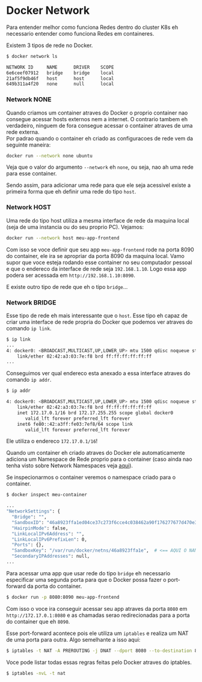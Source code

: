 # Docker Network
Para entender melhor como funciona Redes dentro do cluster K8s eh necessario entender como funciona Redes em containeres.  
  
Existem 3 tipos de rede no Docker.  
```sh
$ docker network ls

NETWORK ID     NAME      DRIVER    SCOPE
6e6ceef07912   bridge    bridge    local
21af5f9db46f   host      host      local
649b311a4f20   none      null      local
```
  
### Network NONE
Quando criamos um container atraves do Docker o proprio container nao consegue acessar hosts externos nem a internet. O contrario tambem eh verdadeiro, ninguem de fora consegue acessar o container atraves de uma rede externa.  
Por padrao quando o container eh criado as configuracoes de rede vem da seguinte maneira:  
```sh
docker run --network none ubuntu
```  
Veja que o valor do argumento `--network` eh `none`, ou seja, nao ah uma rede para esse container.  
  
Sendo assim, para adicionar uma rede para que ele seja acessivel existe a primeira forma que eh definir uma rede do tipo `host`.  
  
### Network HOST
Uma rede do tipo host utiliza a mesma interface de rede da maquina local (seja de uma instancia ou do seu proprio PC). Vejamos:  
```sh
docker run --network host meu-app-frontend
```  
Com isso se voce definir que seu app `meu-app-frontend` rode na porta 8090 do container, ele ira se apropriar da porta 8090 da maquina local. Vamo supor que voce esteja rodando esse container no seu computador pessoal e que o endereco da interface de rede seja `192.168.1.10`.  Logo essa app podera ser acessada em `http://192.168.1.10:8090`.  
  
E existe outro tipo de rede que eh o tipo `bridge`...  
  
### Network BRIDGE
Esse tipo de rede eh mais interessante que o `host`. Esse tipo eh capaz de criar uma interface de rede propria do Docker que podemos ver atraves do comando `ip link`.  
```sh
$ ip link
...
4: docker0: <BROADCAST,MULTICAST,UP,LOWER_UP> mtu 1500 qdisc noqueue state UP mode DEFAULT group default 
    link/ether 02:42:a3:03:7e:f8 brd ff:ff:ff:ff:ff:ff
...
```  
Conseguimos ver qual endereco esta anexado a essa interface atraves do comando `ip addr`.  
```sh
$ ip addr

4: docker0: <BROADCAST,MULTICAST,UP,LOWER_UP> mtu 1500 qdisc noqueue state UP group default 
    link/ether 02:42:a3:03:7e:f8 brd ff:ff:ff:ff:ff:ff
    inet 172.17.0.1/16 brd 172.17.255.255 scope global docker0
       valid_lft forever preferred_lft forever
    inet6 fe80::42:a3ff:fe03:7ef8/64 scope link 
       valid_lft forever preferred_lft forever
```  
Ele utiliza o endereco `172.17.0.1/16`!  
  
Quando um container eh criado atraves do Docker ele automaticamente adiciona um Namespace de Rede proprio para o container (caso ainda nao tenha visto sobre Network Namespaces veja [aqui](https://github.com/rafaelDev0ps/road-to-cka/blob/main/Networking/basics.md#network-namespaces)).  
  
Se inspecionarmos o container veremos o namespace criado para o container.  
```sh
$ docker inspect meu-container

...
"NetworkSettings": {
  "Bridge": "",
  "SandboxID": "46a8923ffa1ed04ce37c273f6cce4c038462a90f176277677d470e3ab07c4750",
  "HairpinMode": false,
  "LinkLocalIPv6Address": "",
  "LinkLocalIPv6PrefixLen": 0,
  "Ports": {},
  "SandboxKey": "/var/run/docker/netns/46a8923ffa1e",  # <== AQUI O NAMESPACE 46a8923ffa1e
  "SecondaryIPAddresses": null,
...
```  
  
Para acessar uma app que usar rede do tipo `bridge` eh necessario especificar uma segunda porta para que o Docker possa fazer o port-forward da porta do container.  
```sh
$ docker run -p 8080:8090 meu-app-frontend
```  
Com isso o voce ira conseguir acessar seu app atraves da porta `8080` em `http://172.17.0.1:8080` e as chamadas serao redirecionadas para a porta do container que eh `8090`.  
  
Esse port-forward acontece pois ele utiliza um `iptables` e realiza um NAT de uma porta para outra. Algo semelhante a isso aqui:  
```sh
$ iptables -t NAT -A PREROUTING -j DNAT --dport 8080 --to-destination 8090
```  
  
Voce pode listar todas essas regras feitas pelo Docker atraves do iptables.  
```sh
$ iptables -nvL -t nat
```